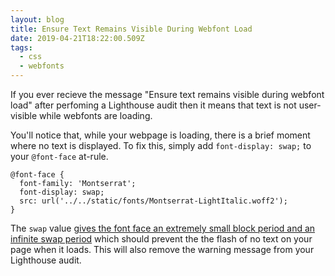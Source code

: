 ```yaml
---
layout: blog
title: Ensure Text Remains Visible During Webfont Load
date: 2019-04-21T18:22:00.509Z
tags:
  - css
  - webfonts
---
```

If you ever recieve the message "Ensure text remains visible during webfont load" after perfoming a Lighthouse audit then it means that text is not user-visible while webfonts are loading.

You'll notice that, while your webpage is loading, there is a brief moment where no text is displayed. To fix this, simply add `font-display: swap;` to your `@font-face` at-rule.

```css{3}
@font-face {
  font-family: 'Montserrat';
  font-display: swap;
  src: url('../../static/fonts/Montserrat-LightItalic.woff2');
}
```

The `swap` value [gives the font face an extremely small block period and an infinite swap period](https://developer.mozilla.org/en-US/docs/Web/CSS/@font-face/font-display#Values) which should prevent the the flash of no text on your page when it loads. This will also remove the warning message from your Lighthouse audit.
